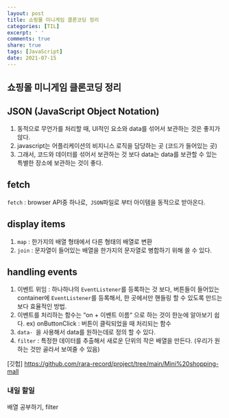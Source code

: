 ```yaml
---
layout: post
title: 쇼핑몰 미니게임 클론코딩 정리
categories: [TIL]
excerpt: ' '
comments: true
share: true
tags: [JavaScript]
date: 2021-07-15
---
```


## 쇼핑몰 미니게임 클론코딩 정리

## JSON (JavaScript Object Notation)

1. 동적으로 무언가를 처리할 때, UI적인 요소와 data를 섞어서 보관하는 것은 좋지가 않다.
2. javascript는 어플리케이션의 비지니스 로직을 담당하는 곳 (코드가 들어있는 곳) 
3. 그래서, 코드와 데이터를 섞어서 보관하는 것 보다 data는 data를 보관할 수 있는 특별한 장소에 보관하는 것이 좋다.

## fetch

`fetch` : browser API중 하나로,` JSON`파일로 부터 아이템을 동적으로 받아온다.

## display items

1. `map` : 한가지의 배열 형태에서 다른 형태의 배열로 변환 
2. `join` : 문자열이 들어있는 배열을 한가지의 문자열로 병합하기 위해 쓸 수 있다.

## handling events

1. 이벤트 위임 : 하나하나의 `EventListener`를 등록하는 것 보다, 버튼들이 들어있는 container에 `EventListener`를 등록해서, 한 곳에서만 핸들링 할 수 있도록 만드는 보다 효율적인 방법.
2. 이벤트를 처리하는 함수는 “on + 이벤트 이름“ 으로 하는 것이 한눈에 알아보기 쉽다. ex) onButtonClick : 버튼이 클릭되었을 때 처리되는 함수
3. `data- `을 사용해서 data를 원하는데로 정의 할 수 있다.
4. `filter` : 특정한 데이터를 추출해서 새로운 단위의 작은 배열을 만든다. (우리가 원하는 것만 골라서 보여줄 수 있음)

[깃헙] https://github.com/rara-record/project/tree/main/Mini%20shopping-mall

### 내일 할일 

배열 공부하기, filter

